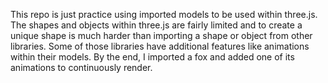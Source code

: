 This repo is just practice using imported models to be used within three.js. The shapes and objects within three.js are fairly limited and to create a unique shape is much harder than importing a shape or object from other libraries. Some of those libraries have additional features like animations within their models. By the end, I imported a fox and added one of its animations to continuously render.
